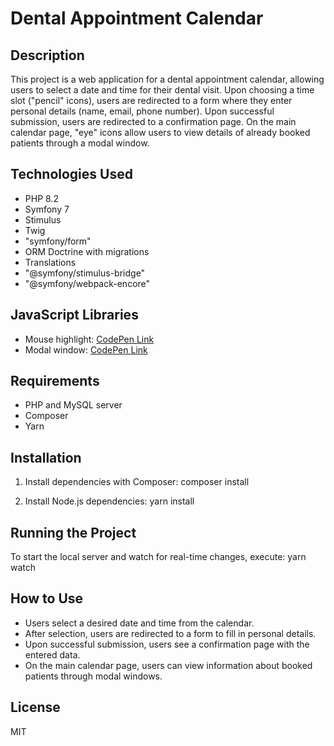 
# Dental Appointment Calendar

## Description
This project is a web application for a dental appointment calendar, allowing users to select a date and time for their dental visit. Upon choosing a time slot ("pencil" icons), users are redirected to a form where they enter personal details (name, email, phone number). Upon successful submission, users are redirected to a confirmation page. On the main calendar page, "eye" icons allow users to view details of already booked patients through a modal window.

## Technologies Used
- PHP 8.2
- Symfony 7
- Stimulus
- Twig
- "symfony/form"
- ORM Doctrine with migrations
- Translations
- "@symfony/stimulus-bridge"
- "@symfony/webpack-encore"

## JavaScript Libraries
- Mouse highlight: [CodePen Link](https://codepen.io/luttenegger/pen/vYgWmxz)
- Modal window: [CodePen Link](https://codepen.io/ind88/pen/JjZLxVN)

## Requirements
- PHP and MySQL server
- Composer
- Yarn

## Installation
1. Install dependencies with Composer:
composer install

2. Install Node.js dependencies:
yarn install

## Running the Project
To start the local server and watch for real-time changes, execute:
yarn watch

## How to Use
- Users select a desired date and time from the calendar.
- After selection, users are redirected to a form to fill in personal details.
- Upon successful submission, users see a confirmation page with the entered data.
- On the main calendar page, users can view information about booked patients through modal windows.

## License
MIT